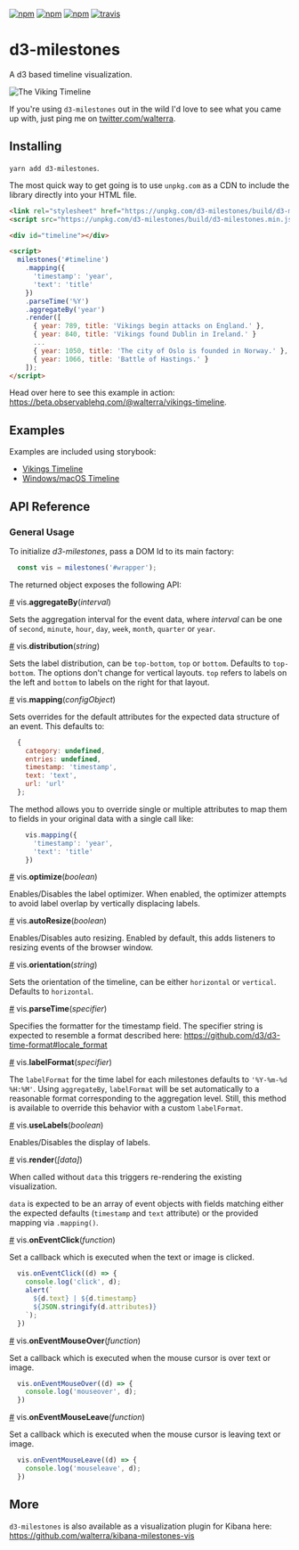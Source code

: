 [![npm](https://img.shields.io/npm/v/d3-milestones.svg?maxAge=2592000)](https://www.npmjs.com/package/d3-milestones)
[![npm](https://img.shields.io/npm/l/d3-milestones.svg?maxAge=2592000)](https://www.npmjs.com/package/d3-milestones)
[![npm](https://img.shields.io/npm/dt/d3-milestones.svg?maxAge=2592000)](https://www.npmjs.com/package/d3-milestones)
[![travis](https://app.travis-ci.com/walterra/d3-milestones.svg?branch=main)](https://app.travis-ci.com/walterra/d3-milestones)

# d3-milestones

A d3 based timeline visualization.

![The Viking Timeline](https://github.com/walterra/d3-milestones/raw/main/src/stories/assets/vikings.png)

If you're using `d3-milestones` out in the wild I'd love to see what you came up with, just ping me on [twitter.com/walterra](https://www.twitter.com/walterra).

## Installing

`yarn add d3-milestones`.

The most quick way to get going is to use `unpkg.com` as a CDN to include the library directly into your HTML file.

```html
<link rel="stylesheet" href="https://unpkg.com/d3-milestones/build/d3-milestones.css">
<script src="https://unpkg.com/d3-milestones/build/d3-milestones.min.js"></script>

<div id="timeline"></div>

<script>
  milestones('#timeline')
    .mapping({
      'timestamp': 'year',
      'text': 'title'
    })
    .parseTime('%Y')
    .aggregateBy('year')
    .render([
      { year: 789, title: 'Vikings begin attacks on England.' },
      { year: 840, title: 'Vikings found Dublin in Ireland.' }
      ...
      { year: 1050, title: 'The city of Oslo is founded in Norway.' },
      { year: 1066, title: 'Battle of Hastings.' }
    ]);
</script>
```

Head over here to see this example in action: https://beta.observablehq.com/@walterra/vikings-timeline.

## Examples

Examples are included using storybook:

- [Vikings Timeline](https://walterra.github.io/d3-milestones/?path=/story/d3-milestones--vikings)
- [Windows/macOS Timeline](https://walterra.github.io/d3-milestones/?path=/story/d3-milestones--os-category-labels)

## API Reference

### General Usage

To initialize *d3-milestones*, pass a DOM Id to its main factory:

```javascript
  const vis = milestones('#wrapper');
```

The returned object exposes the following API:

<a name="aggregateBy" href="#aggregateBy">#</a> vis.<b>aggregateBy</b>(<i>interval</i>)

Sets the aggregation interval for the event data, where *interval* can be one of `second`, `minute`, `hour`, `day`, `week`, `month`, `quarter` or `year`.

<a name="distribution" href="#distribution">#</a> vis.<b>distribution</b>(<i>string</i>)

Sets the label distribution, can be `top-bottom`, `top` or `bottom`. Defaults to `top-bottom`. The options don't change for vertical layouts. `top` refers to labels on the left and `bottom` to labels on the right for that layout.

<a name="mapping" href="#mapping">#</a> vis.<b>mapping</b>(<i>configObject</i>)

Sets overrides for the default attributes for the expected data structure of an event. This defaults to:

```js
  {
    category: undefined,
    entries: undefined,
    timestamp: 'timestamp',
    text: 'text',
    url: 'url'
  };
```

The method allows you to override single or multiple attributes to map them to fields in your original data with a single call like:

```js
    vis.mapping({
      'timestamp': 'year',
      'text': 'title'
    })
```

<a name="optimize" href="#optimize">#</a> vis.<b>optimize</b>(<i>boolean</i>)

Enables/Disables the label optimizer. When enabled, the optimizer attempts to avoid label overlap by vertically displacing labels.

<a name="autoResize" href="#autoResize">#</a> vis.<b>autoResize</b>(<i>boolean</i>)

Enables/Disables auto resizing. Enabled by default, this adds listeners to resizing events of the browser window.

<a name="orientation" href="#orientation">#</a> vis.<b>orientation</b>(<i>string</i>)

Sets the orientation of the timeline, can be either `horizontal` or `vertical`. Defaults to `horizontal`.

<a name="parseTime" href="#parseTime">#</a> vis.<b>parseTime</b>(<i>specifier</i>)

Specifies the formatter for the timestamp field. The specifier string is expected to resemble a format described here: https://github.com/d3/d3-time-format#locale_format

<a name="labelFormat" href="#labelFormat">#</a> vis.<b>labelFormat</b>(<i>specifier</i>)

The `labelFormat` for the time label for each milestones defaults to `'%Y-%m-%d %H:%M'`. Using `aggregateBy`, `labelFormat` will be set automatically to a reasonable format corresponding to the aggregation level. Still, this method is available to override this behavior with a custom `labelFormat`.

<a name="useLabels" href="#useLabels">#</a> vis.<b>useLabels</b>(<i>boolean</i>)

Enables/Disables the display of labels.

<a name="render" href="#render">#</a> vis.<b>render</b>(<i>[data]</i>)

When called without `data` this triggers re-rendering the existing visualization.

`data` is expected to be an array of event objects with fields matching either the expected defaults (`timestamp` and `text` attribute) or the provided mapping via `.mapping()`.

<a name="onEventClick" href="#onEventClick">#</a> vis.<b>onEventClick</b>(<i>function</i>)

Set a callback which is executed when the text or image is clicked.

```js
  vis.onEventClick((d) => {
    console.log('click', d);
    alert(`
      ${d.text} | ${d.timestamp}
      ${JSON.stringify(d.attributes)}
    `);
  })
```

<a name="onEventMouseOver" href="#onEventMouseOver">#</a> vis.<b>onEventMouseOver</b>(<i>function</i>)

Set a callback which is executed when the mouse cursor is over text or image.

```js
  vis.onEventMouseOver((d) => {
    console.log('mouseover', d);
  })
```

<a name="onEventMouseLeave" href="#onEventMouseLeave">#</a> vis.<b>onEventMouseLeave</b>(<i>function</i>)

Set a callback which is executed when the mouse cursor is leaving text or image.

```js
  vis.onEventMouseLeave((d) => {
    console.log('mouseleave', d);
  })
```


## More

`d3-milestones` is also available as a visualization plugin for Kibana here: https://github.com/walterra/kibana-milestones-vis
